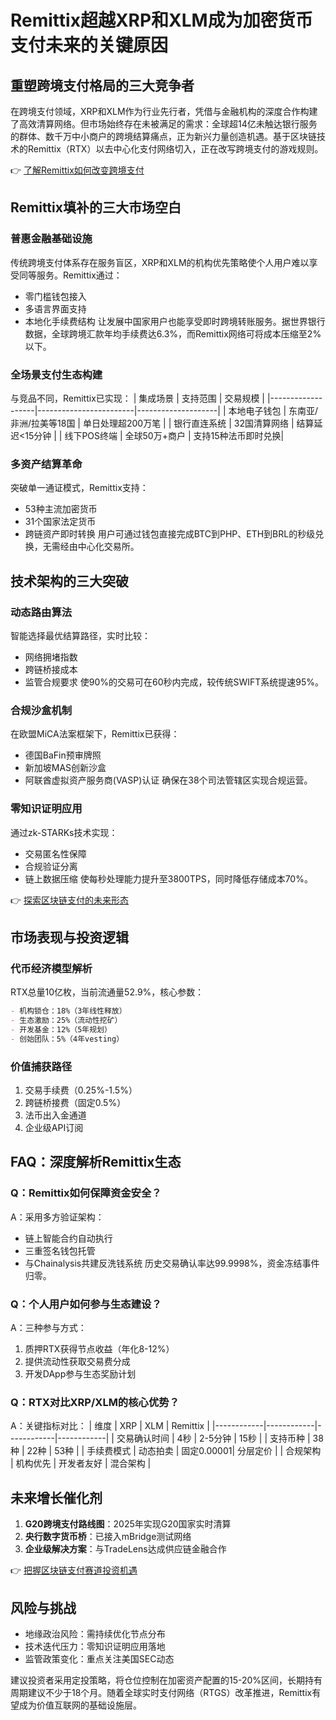 # Remittix超越XRP和XLM成为加密货币支付未来的关键原因

## **重塑跨境支付格局的三大竞争者**
在跨境支付领域，XRP和XLM作为行业先行者，凭借与金融机构的深度合作构建了高效清算网络。但市场始终存在未被满足的需求：全球超14亿未触达银行服务的群体、数千万中小商户的跨境结算痛点，正为新兴力量创造机遇。基于区块链技术的Remittix（RTX）以去中心化支付网络切入，正在改写跨境支付的游戏规则。

👉 [了解Remittix如何改变跨境支付](https://bit.ly/okx_welcome)

## **Remittix填补的三大市场空白**
### **普惠金融基础设施**
传统跨境支付体系存在服务盲区，XRP和XLM的机构优先策略使个人用户难以享受同等服务。Remittix通过：
- 零门槛钱包接入
- 多语言界面支持
- 本地化手续费结构
让发展中国家用户也能享受即时跨境转账服务。据世界银行数据，全球跨境汇款年均手续费达6.3%，而Remittix网络可将成本压缩至2%以下。

### **全场景支付生态构建**
与竞品不同，Remittix已实现：
| 集成场景          | 支持范围               | 交易规模           |
|-------------------|------------------------|--------------------|
| 本地电子钱包       | 东南亚/非洲/拉美等18国 | 单日处理超200万笔  |
| 银行直连系统       | 32国清算网络           | 结算延迟<15分钟    |
| 线下POS终端        | 全球50万+商户          | 支持15种法币即时兑换|

### **多资产结算革命**
突破单一通证模式，Remittix支持：
- 53种主流加密货币
- 31个国家法定货币
- 跨链资产即时转换
用户可通过钱包直接完成BTC到PHP、ETH到BRL的秒级兑换，无需经由中心化交易所。

## **技术架构的三大突破**
### **动态路由算法**
智能选择最优结算路径，实时比较：
- 网络拥堵指数
- 跨链桥接成本
- 监管合规要求
使90%的交易可在60秒内完成，较传统SWIFT系统提速95%。

### **合规沙盒机制**
在欧盟MiCA法案框架下，Remittix已获得：
- 德国BaFin预审牌照
- 新加坡MAS创新沙盒
- 阿联酋虚拟资产服务商(VASP)认证
确保在38个司法管辖区实现合规运营。

### **零知识证明应用**
通过zk-STARKs技术实现：
- 交易匿名性保障
- 合规验证分离
- 链上数据压缩
使每秒处理能力提升至3800TPS，同时降低存储成本70%。

👉 [探索区块链支付的未来形态](https://bit.ly/okx_welcome)

## **市场表现与投资逻辑**
### **代币经济模型解析**
RTX总量10亿枚，当前流通量52.9%，核心参数：
```markdown
- 机构锁仓：18%（3年线性释放）
- 生态激励：25%（流动性挖矿）
- 开发基金：12%（5年规划）
- 创始团队：5%（4年vesting）
```

### **价值捕获路径**
1. 交易手续费（0.25%-1.5%）
2. 跨链桥接费（固定0.5%）
3. 法币出入金通道
4. 企业级API订阅

## **FAQ：深度解析Remittix生态**
### Q：Remittix如何保障资金安全？
A：采用多方验证架构：
- 链上智能合约自动执行
- 三重签名钱包托管
- 与Chainalysis共建反洗钱系统
历史交易确认率达99.9998%，资金冻结事件归零。

### Q：个人用户如何参与生态建设？
A：三种参与方式：
1. 质押RTX获得节点收益（年化8-12%）
2. 提供流动性获取交易费分成
3. 开发DApp参与生态奖励计划

### Q：RTX对比XRP/XLM的核心优势？
A：关键指标对比：
| 维度        | XRP        | XLM        | Remittix   |
|------------|------------|------------|------------|
| 交易确认时间 | 4秒        | 2-5分钟    | 15秒       |
| 支持币种    | 38种       | 22种       | 53种       |
| 手续费模式  | 动态拍卖   | 固定0.00001| 分层定价   |
| 合规架构    | 机构优先   | 开发者友好 | 混合架构   |

## **未来增长催化剂**
1. **G20跨境支付路线图**：2025年实现G20国家实时清算
2. **央行数字货币桥**：已接入mBridge测试网络
3. **企业级解决方案**：与TradeLens达成供应链金融合作

👉 [把握区块链支付赛道投资机遇](https://bit.ly/okx_welcome)

## **风险与挑战**
- 地缘政治风险：需持续优化节点分布
- 技术迭代压力：零知识证明应用落地
- 监管政策变化：重点关注美国SEC动态

建议投资者采用定投策略，将仓位控制在加密资产配置的15-20%区间，长期持有周期建议不少于18个月。随着全球实时支付网络（RTGS）改革推进，Remittix有望成为价值互联网的基础设施层。